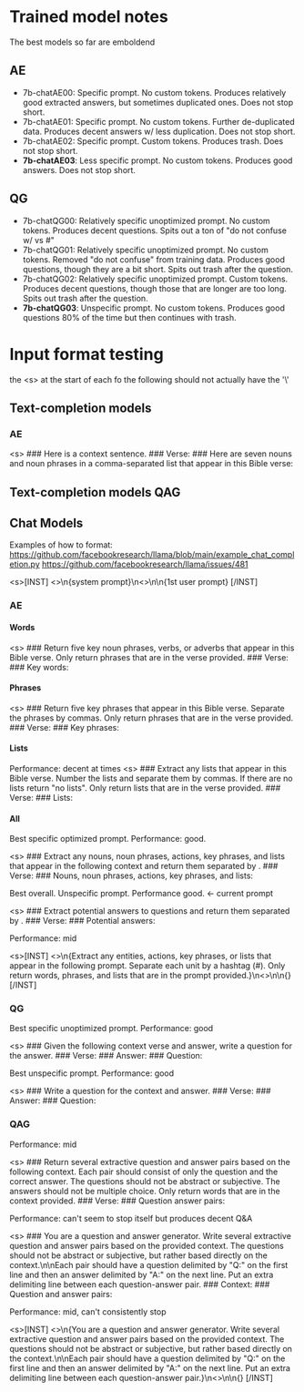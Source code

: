 # Trained model notes
The best models so far are emboldend
## AE
* 7b-chatAE00: Specific prompt. No custom tokens. Produces relatively good extracted answers, but sometimes duplicated ones. Does not stop short.
* 7b-chatAE01: Specific prompt. No custom tokens. Further de-duplicated data. Produces decent answers w/ less duplication. Does not stop short.
* 7b-chatAE02: Specific prompt. Custom tokens. Produces trash. Does not stop short.
* **7b-chatAE03**: Less specific prompt. No custom tokens. Produces good answers. Does not stop short.

## QG
* 7b-chatQG00: Relatively specific unoptimized prompt. No custom tokens. Produces decent questions. Spits out a ton of "do not confuse w/ vs #"
* 7b-chatQG01: Relatively specific unoptimized prompt. No custom tokens. Removed "do not confuse" from training data. Produces good questions, though they are a bit short. Spits out trash after the question.
* 7b-chatQG02: Relatively specific unoptimized prompt. Custom tokens. Produces decent questions, though those that are longer are too long. Spits out trash after the question.
* **7b-chatQG03**: Unspecific prompt. No custom tokens. Produces good questions 80% of the time but then continues with trash.





# Input format testing
the \<s> at the start of each fo the following should not actually have the '\\'
## Text-completion models 
### AE
\<s> ### Here is a context sentence. ### Verse: <context> ### Here are seven nouns and noun phrases in a comma-separated list that appear in this Bible verse:
## Text-completion models QAG


## Chat Models
Examples of how to format:
https://github.com/facebookresearch/llama/blob/main/example_chat_completion.py
https://github.com/facebookresearch/llama/issues/481

\<s>[INST] <<SYS>>\n{system prompt}\n<</SYS>>\n\n{1st user prompt} [/INST]

### AE
#### Words
\<s> ### Return five key noun phrases, verbs, or adverbs that appear in this Bible verse. Only return phrases that are in the verse provided. ### Verse: <context> ### Key words:


#### Phrases
\<s> ### Return five key phrases that appear in this Bible verse. Separate the phrases by commas. Only return phrases that are in the verse provided. ### Verse: <context> ### Key phrases:

#### Lists
Performance: decent at times
\<s> ### Extract any lists that appear in this Bible verse. Number the lists and separate them by commas. If there are no lists return "no lists". Only return lists that are in the verse provided. ### Verse: <context> ### Lists:

#### All
Best specific optimized prompt. Performance: good.

\<s> ### Extract any nouns, noun phrases, actions, key phrases, and lists that appear in the following context and return them separated by <sep>. ### Verse: <context> ### Nouns, noun phrases, actions, key phrases, and lists: <answer>

Best overall. Unspecific prompt. Performance good. <- current prompt

\<s> ### Extract potential answers to questions and return them separated by <sep>. ### Verse: <context> ### Potential answers: <answer>

Performance: mid

\<s>[INST] <<SYS>>\n{Extract any entities, actions, key phrases, or lists that appear in the following prompt. Separate each unit by a hashtag (#). Only return words, phrases, and lists that are in the prompt provided.}\n<</SYS>>\n\n{<context>} [/INST]

### QG
Best specific unoptimized prompt. Performance: good

\<s> ### Given the following context verse and answer, write a question for the answer. ### Verse: <context> ### Answer: <answer> ### Question: <question>

Best unspecific prompt. Performance: good

\<s> ### Write a question for the context and answer. ### Verse: <context> ### Answer: <answer> ### Question: <question>

### QAG
Performance: mid

\<s> ### Return several extractive question and answer pairs based on the following context. Each pair should consist of only the question and the correct answer. The questions should not be abstract or subjective. The answers should not be multiple choice. Only return words that are in the context provided. ### Verse: <context> ### Question answer pairs:

Performance: can't seem to stop itself but produces decent Q&A

\<s> ### You are a question and answer generator. Write several extractive question and answer pairs based on the provided context. The questions should not be abstract or subjective, but rather based directly on the context.\n\nEach pair should have a question delimited by "Q:" on the first line and then an answer delimited by "A:" on the next line. Put an extra delimiting line between each question-answer pair. ### Context: <context> ### Question and answer pairs:

Performance: mid, can't consistently stop

\<s>[INST] <<SYS>>\n{You are a question and answer generator. Write several extractive question and answer pairs based on the provided context. The questions should not be abstract or subjective, but rather based directly on the context.\n\nEach pair should have a question delimited by "Q:" on the first line and then an answer delimited by "A:" on the next line. Put an extra delimiting line between each question-answer pair.}\n<</SYS>>\n\n{<context>} [/INST]

 <!-- in a comma-separated list: -->